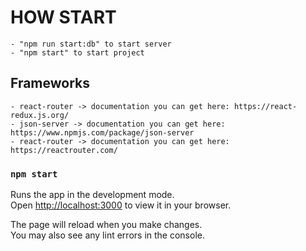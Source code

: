 # HOW START
    - "npm run start:db" to start server 
    - "npm start" to start project

## Frameworks
    - react-router -> documentation you can get here: https://react-redux.js.org/
    - json-server -> documentation you can get here: https://www.npmjs.com/package/json-server
    - react-router -> documentation you can get here: https://reactrouter.com/
### `npm start`

Runs the app in the development mode.\
Open [http://localhost:3000](http://localhost:3000) to view it in your browser.

The page will reload when you make changes.\
You may also see any lint errors in the console.
